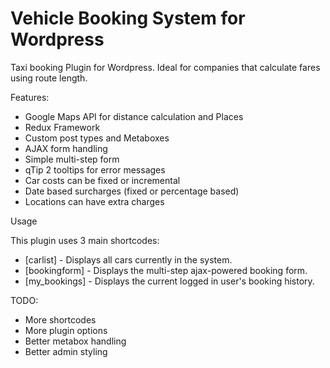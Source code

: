 # Vehicle Booking System for Wordpress
Taxi booking Plugin for Wordpress. Ideal for companies that calculate fares using route length.

Features:
* Google Maps API for distance calculation and Places
* Redux Framework
* Custom post types and Metaboxes
* AJAX form handling
* Simple multi-step form
* qTip 2 tooltips for error messages
* Car costs can be fixed or incremental
* Date based surcharges (fixed or percentage based)
* Locations can have extra charges

Usage

This plugin uses 3 main shortcodes:
* [carlist] - Displays all cars currently in the system.
* [bookingform] - Displays the multi-step ajax-powered booking form.
* [my_bookings] - Displays the current logged in user's booking history.

TODO:
* More shortcodes
* More plugin options
* Better metabox handling
* Better admin styling
